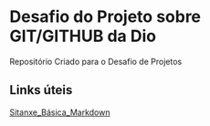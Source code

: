# Desafio do Projeto sobre GIT/GITHUB da Dio
Repositório Criado para o Desafio de Projetos

## Links úteis
[Sitanxe_Básica_Markdown](https://www.markdownguide.org/basic-syntax/)
